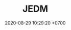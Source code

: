 ---
layout: 
permalink: /team/:title.html
categories: subs
maincover: /assets/avatars/male1.webp
tickets: 16
date: 2020-08-29 10:29:20 +0700
title: JEDM


---
